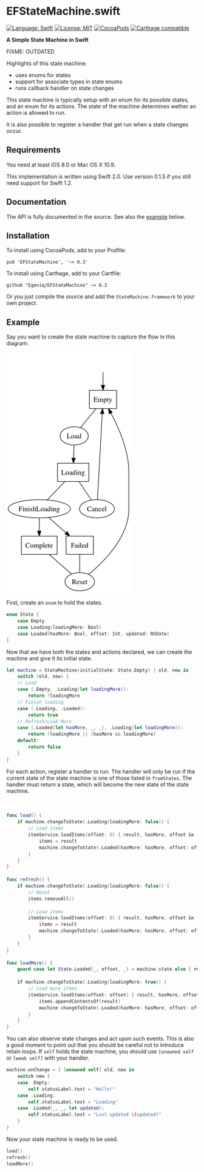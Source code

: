 EFStateMachine.swift
====================

[![Language: Swift](https://img.shields.io/badge/lang-Swift-orange.svg?style=flat)](https://developer.apple.com/swift/)
[![License: MIT](https://img.shields.io/badge/license-MIT-blue.svg?style=flat)](https://raw.githubusercontent.com/Egeniq/EFStateMachine/master/LICENSE)
[![CocoaPods](https://img.shields.io/cocoapods/v/EFStateMachine.svg?style=flat)](http://cocoapods.org)
[![Carthage compatible](https://img.shields.io/badge/Carthage-compatible-4BC51D.svg?style=flat)](https://github.com/Carthage/Carthage)

__A Simple State Machine in Swift__

FIXME: OUTDATED

Highlights of this state machine:

* uses enums for states
* support for associate types in state enums
* runs callback handler on state changes

This state machine is typically setup with an enum for its possible states, and an enum for its actions. The state
of the machine determines wether an action is allowed to run.

It is also possible to register a handler that get run when a state changes occur.

## Requirements

You need at least iOS 8.0 or Mac OS X 10.9.

This implementation is written using Swift 2.0. Use version 0.1.5 if you still need support for Swift 1.2. 

## Documentation

The API is fully documented in the source. See also the [example](#example) below.

## Installation

To install using CocoaPods, add to your Podfile:

    pod 'EFStateMachine', '~> 0.3'

To install using Carthage, add to your Cartfile:

    github "Egeniq/EFStateMachine" ~> 0.3

Or you just compile the source and add the `StateMachine.framework` to your own project.

## Example

Say you want to create the state machine to capture the flow in this diagram:

![flow diagram](example-flow-diagram.png)

First, create an `enum` to hold the states.

```swift
enum State {
    case Empty
    case Loading(loadingMore: Bool)
    case Loaded(hasMore: Bool, offset: Int, updated: NSDate)
}
```

Now that we have both the states and actions declared, we can create the machine and give it its initial state.

```swift
let machine = StateMachine(initialState: State.Empty) { old, new in
    switch (old, new) {
    // Load
    case (.Empty, .Loading(let loadingMore)):
        return !loadingMore
    // Finish loading
    case (.Loading, .Loaded):
        return true
    // Refresh/Load More
    case (.Loaded(let hasMore, _, _), .Loading(let loadingMore)):
        return !loadingMore || (hasMore && loadingMore)
    default:
        return false
    }
}
```

For each action, register a handler to run. The handler will only be run if the current state of the state machine is one of those listed in `fromStates`. The handler must return a state, which will become the new state of the state machine.

```swift


func load() {
    if machine.changeToState(.Loading(loadingMore: false)) {
        // Load items
        itemService.loadItems(offset: 0) { result, hasMore, offset in
            items = result
            machine.changeToState(.Loaded(hasMore: hasMore, offset: offset, updated: NSDate()))
        }
    }
}

func refresh() {
    if machine.changeToState(.Loading(loadingMore: false)) {
        // Reset
        items.removeAll()

        // Load items
        itemService.loadItems(offset: 0) { result, hasMore, offset in
            items = result
            machine.changeToState(.Loaded(hasMore: hasMore, offset: offset, updated: NSDate()))
        }
    }
}

func loadMore() {
    guard case let State.Loaded(_, offset, _) = machine.state else { return }

    if machine.changeToState(.Loading(loadingMore: true)) {
        // Load more items
        itemService.loadItems(offset: offset) { result, hasMore, offset in
            items.appendContentsOf(result)
            machine.changeToState(.Loaded(hasMore: hasMore, offset: offset, updated: NSDate()))
        }
    }
}
```

You can also observe state changes and act upon such events. This is also a good moment to point out that you should be careful not to introduce retain loops. If `self` holds the state machine, you should use `[unowned self` or `[weak self]` with your handler.

```swift
machine.onChange = { [unowned self] old, new in
    switch new {
    case .Empty:
        self.statusLabel.text = "Hello!"
    case .Loading:
        self.statusLabel.text = "Loading"
    case .Loaded(_, _, let updated):
        self.statusLabel.text = "Last updated \(updated)"
    }
}
```

Now your state machine is ready to be used.

```swift
load()
refresh()
loadMore()
```	
